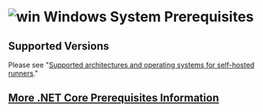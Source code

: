 # ![win](../res/win_med.png) Windows System Prerequisites

## Supported Versions

Please see "[Supported architectures and operating systems for self-hosted runners](https://docs.github.com/en/actions/hosting-your-own-runners/managing-self-hosted-runners/about-self-hosted-runners#supported-architectures-and-operating-systems-for-self-hosted-runners)."

## [More .NET Core Prerequisites Information](https://docs.microsoft.com/en-us/dotnet/core/windows-prerequisites?tabs=netcore30)

